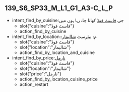 ## 139_S6_SP33_M_L1_G1_A3-C_L_P
* intent_find_by_cuisine:جی [فاسٹ فوڈ](cuisine) کھانا چاہ رہا ہوں میں
	- slot{"cuisine":"فاسٹ فوڈ"}
	- action_find_by_cuisine
* intent_find_by_location::م: نیئرسٹ [شالیمار](location)
	- slot{"cuisine":"فاسٹ فوڈ"}
	- slot{"location":"شالیمار"}
	- action_find_by_location_and_cuisine
* intent_find_by_price:[نارمل](price)
	- slot{"cuisine":"فاسٹ فوڈ"}
	- slot{"location":"شالیمار"}
	- slot{"price":"نارمل"}
	- action_find_by_location_cuisine_price
	- action_restart
